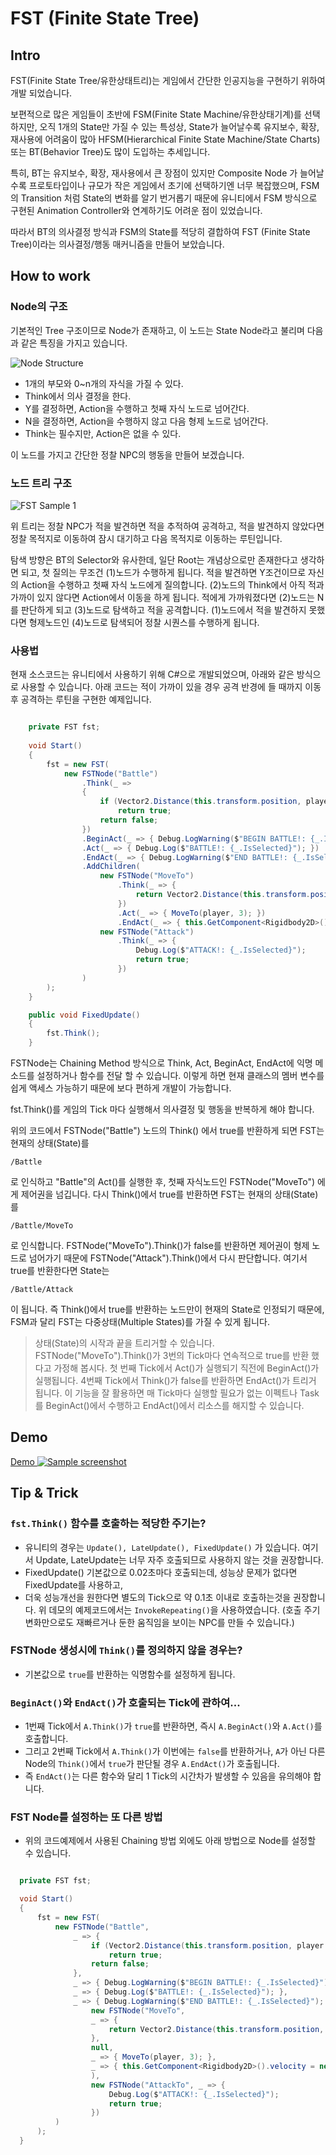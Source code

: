 # FST (Finite State Tree)

## Intro
FST(Finite State Tree/유한상태트리)는 게임에서 간단한 인공지능을 구현하기 위하여 개발 되었습니다.

보편적으로 많은 게임들이 초반에 FSM(Finite State Machine/유한상태기계)를 선택하지만, 오직 1개의 State만 가질 수 있는 특성상, State가 늘어날수록 유지보수, 확장, 재사용에 어려움이 많아 HFSM(Hierarchical Finite State Machine/State Charts) 또는 BT(Behavior Tree)도 많이 도입하는 추세입니다.

특히, BT는 유지보수, 확장, 재사용에서 큰 장점이 있지만 Composite Node 가 늘어날 수록 프로토타입이나 규모가 작은 게임에서 초기에 선택하기엔 너무 복잡했으며, FSM의 Transition 처럼 State의 변화를 알기 번거롭기 때문에 유니티에서 FSM 방식으로 구현된 Animation Controller와 연계하기도 어려운 점이 있었습니다.

따라서 BT의 의사결정 방식과 FSM의 State를 적당히 결합하여 FST (Finite State Tree)이라는 의사결정/행동 매커니즘을 만들어 보았습니다.

## How to work

### Node의 구조

기본적인 Tree 구조이므로 Node가 존재하고, 이 노드는 State Node라고 불리며 다음과 같은 특징을 가지고 있습니다.

![Node Structure](images/Node.png)

- 1개의 부모와 0~n개의 자식을 가질 수 있다.
- Think에서 의사 결정을 한다.
- Y를 결정하면, Action을 수행하고 첫째 자식 노드로 넘어간다.
- N을 결정하면, Action을 수행하지 않고 다음 형제 노드로 넘어간다.
- Think는 필수지만, Action은 없을 수 있다.

이 노드를 가지고 간단한 정찰 NPC의 행동을 만들어 보겠습니다.

### 노드 트리 구조

![FST Sample 1](images/FST1.png)

위 트리는 정찰 NPC가 적을 발견하면 적을 추적하여 공격하고, 적을 발견하지 않았다면 정찰 목적지로 이동하여 잠시 대기하고 다음 목적지로 이동하는 루틴입니다.

탐색 방향은 BT의 Selector와 유사한데, 일단 Root는 개념상으로만 존재한다고 생각하면 되고, 첫 질의는 무조건 (1)노드가 수행하게 됩니다. 적을 발견하면 Y조건이므로 자신의 Action을 수행하고 첫째 자식 노드에게 질의합니다. (2)노드의 Think에서 아직 적과 가까이 있지 않다면 Action에서 이동을 하게 됩니다. 적에게 가까워졌다면 (2)노드는 N를 판단하게 되고 (3)노드로 탐색하고 적을 공격합니다. (1)노드에서 적을 발견하지 못했다면 형제노드인 (4)노드로 탐색되어 정찰 시퀀스를 수행하게 됩니다.

### 사용법

현재 소스코드는 유니티에서 사용하기 위해 C#으로 개발되었으며, 아래와 같은 방식으로 사용할 수 있습니다. 아래 코드는 적이 가까이 있을 경우 공격 반경에 들 때까지 이동 후 공격하는 루틴을 구현한 예제입니다.

```csharp

    private FST fst;
 
    void Start()
    {
        fst = new FST(
            new FSTNode("Battle")
                .Think(_ =>
                {
                    if (Vector2.Distance(this.transform.position, player.transform.position) < 3)
                        return true;
                    return false;
                })
                .BeginAct(_ => { Debug.LogWarning($"BEGIN BATTLE!: {_.IsSelected}"); })
                .Act(_ => { Debug.Log($"BATTLE!: {_.IsSelected}"); })
                .EndAct(_ => { Debug.LogWarning($"END BATTLE!: {_.IsSelected}"); })
                .AddChildren(
                    new FSTNode("MoveTo")
                        .Think(_ => {
                            return Vector2.Distance(this.transform.position, player.transform.position) > 1;
                        })
                        .Act(_ => { MoveTo(player, 3); })
                        .EndAct(_ => { this.GetComponent<Rigidbody2D>().velocity = new Vector2(); }),
                    new FSTNode("Attack")
                        .Think(_ => {
                            Debug.Log($"ATTACK!: {_.IsSelected}");
                            return true;
                        })
                )
        );
    }

    public void FixedUpdate()
    {
        fst.Think();
    }
```

FSTNode는 Chaining Method 방식으로 Think, Act, BeginAct, EndAct에 익명 메소드를 설정하거나 함수를 전달 할 수 있습니다. 이렇게 하면 현재 클래스의 멤버 변수를 쉽게 액세스 가능하기 때문에 보다 편하게 개발이 가능합니다. 

fst.Think()를 게임의 Tick 마다 실행해서 의사결정 및 행동을 반복하게 해야 합니다.

위의 코드에서 FSTNode("Battle") 노드의 Think() 에서 true를 반환하게 되면 FST는 현재의 상태(State)를 

``` /Battle ```

로 인식하고 "Battle"의 Act()를 실행한 후, 첫째 자식노드인 FSTNode("MoveTo") 에게 제어권을 넘깁니다. 다시 Think()에서 true를 반환하면 FST는 현재의 상태(State)를

``` /Battle/MoveTo ``` 

로 인식합니다. FSTNode("MoveTo").Think()가 false를 반환하면 제어권이 형제 노드로 넘어가기 때문에 FSTNode("Attack").Think()에서 다시 판단합니다. 여기서 true를 반환한다면 State는

``` /Battle/Attack ```

이 됩니다. 즉 Think()에서 true를 반환하는 노드만이 현재의 State로 인정되기 때문에, FSM과 달리 FST는 다중상태(Multiple States)를 가질 수 있게 됩니다.

> 상태(State)의 시작과 끝을 트리거할 수 있습니다.
FSTNode("MoveTo").Think()가 3번의 Tick마다 연속적으로 true를 반환 했다고 가정해 봅시다. 첫 번째 Tick에서 Act()가 실행되기 직전에 BeginAct()가 실행됩니다. 4번째 Tick에서 Think()가 false를 반환하면 EndAct()가 트리거 됩니다. 이 기능을 잘 활용하면 매 Tick마다 실행할 필요가 없는 이펙트나 Task를 BeginAct()에서 수행하고 EndAct()에서 리소스를 해지할 수 있습니다.

## Demo

[Demo ![Sample screenshot](images/sample_screenshot.png)](https://kuimoani.github.io/FiniteStateTree/UnitySample/UnityFSTSample_Output/index.html)

## Tip & Trick

### **`fst.Think()` 함수를 호출하는 적당한 주기는?**
  - 유니티의 경우는 `Update(), LateUpdate(), FixedUpdate()` 가 있습니다. 여기서 Update, LateUpdate는 너무 자주 호출되므로 사용하지 않는 것을 권장합니다. 
  - FixedUpdate() 기본값으로 0.02초마다 호출되는데, 성능상 문제가 없다면 FixedUpdate를 사용하고, 
  - 더욱 성능개선을 원한다면 별도의 Tick으로 약 0.1초 이내로 호출하는것을 권장합니다. 위 데모의 예제코드에서는 `InvokeRepeating()`을 사용하였습니다. (호출 주기 변화만으로도 재빠르거나 둔한 움직임을 보이는 NPC를 만들 수 있습니다.)

### **FSTNode 생성시에 `Think()`를 정의하지 않을 경우는?**
  - 기본값으로 `true`를 반환하는 익명함수를 설정하게 됩니다.

### **`BeginAct()`와 `EndAct()`가 호출되는 Tick에 관하여...**
  - 1번째 Tick에서 `A.Think()`가 `true`를 반환하면, 즉시 `A.BeginAct()`와 `A.Act()`를 호출합니다.
  - 그리고 2번째 Tick에서 `A.Think()`가 이번에는 `false`를 반환하거나, `A`가 아닌 다른 Node의 `Think()`에서 `true`가 판단될 경우 `A.EndAct()`가 호출됩니다.
  - 즉 `EndAct()`는 다른 함수와 달리 1 Tick의 시간차가 발생할 수 있음을 유의해야 합니다.

### **FST Node를 설정하는 또 다른 방법**
  - 위의 코드예제에서 사용된 Chaining 방법 외에도 아래 방법으로 Node를 설정할 수 있습니다.
  ```csharp

    private FST fst;
 
    void Start()
    {
        fst = new FST(
            new FSTNode("Battle",
                _ => {
                    if (Vector2.Distance(this.transform.position, player.transform.position) < 3)
                        return true;
                    return false;
                },
                _ => { Debug.LogWarning($"BEGIN BATTLE!: {_.IsSelected}"); },
                _ => { Debug.Log($"BATTLE!: {_.IsSelected}"); },
                _ => { Debug.LogWarning($"END BATTLE!: {_.IsSelected}"); },
                    new FSTNode("MoveTo", 
                    _ => { 
                        return Vector2.Distance(this.transform.position, player.transform.position) > 1;
                    },
                    null,
                    _ => { MoveTo(player, 3); },
                    _ => { this.GetComponent<Rigidbody2D>().velocity = new Vector2(); }
                    ),
                    new FSTNode("AttackTo", _ => {
                        Debug.Log($"ATTACK!: {_.IsSelected}");
                        return true; 
                    })
            )
        );
    }

  ```

